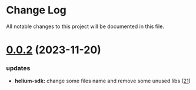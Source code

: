 
# Change Log

All notable changes to this project will be documented in this file.

# [0.0.2](https://github.com/okx/go-wallet-sdk) (2023-11-20)

### updates

- **helium-sdk:** change some files name and remove some unused libs ([21](https://github.com/okx/go-wallet-sdk/pull/21))
